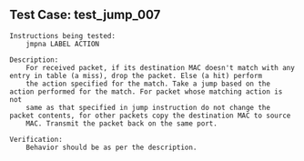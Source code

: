 Test Case: test_jump_007
------------------------

    Instructions being tested:
        jmpna LABEL ACTION

    Description:
        For received packet, if its destination MAC doesn't match with any entry in table (a miss), drop the packet. Else (a hit) perform
        the action specified for the match. Take a jump based on the action performed for the match. For packet whose matching action is not
        same as that specified in jump instruction do not change the packet contents, for other packets copy the destination MAC to source
        MAC. Transmit the packet back on the same port.

    Verification:
        Behavior should be as per the description.
